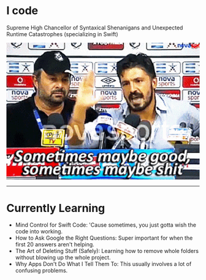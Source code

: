 # I code

Supreme High Chancellor of Syntaxical Shenanigans and Unexpected Runtime Catastrophes (specializing in Swift)

![Sometimes good, sometimes shit](sometimes-maybe-good.gif)

---

# Currently Learning

* Mind Control for Swift Code: 'Cause sometimes, you just gotta wish the code into working.
* How to Ask Google the Right Questions: Super important for when the first 20 answers aren't helping.
* The Art of Deleting Stuff (Safely): Learning how to remove whole folders without blowing up the whole project.
* Why Apps Don't Do What I Tell Them To: This usually involves a lot of confusing problems.
<!---
FahimU123/FahimU123 is a ✨ special ✨ repository because its `README.md` (this file) appears on your GitHub profile.
You can click the Preview link to take a look at your changes.
--->
